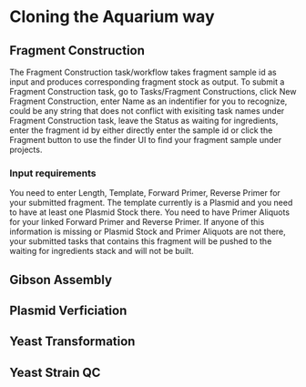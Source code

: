 Cloning the Aquarium way
===

Fragment Construction
---
The Fragment Construction task/workflow takes fragment sample id as input and produces corresponding fragment stock as output. To submit a Fragment Construction task, go to Tasks/Fragment Constructions, click New Fragment Construction, enter Name as an indentifier for you to recognize, could be any string that does not conflict with exisiting task names under Fragment Construction task, leave the Status as waiting for ingredients, enter the fragment id by either directly enter the sample id or click the Fragment button to use the finder UI to find your fragment sample under projects.

### Input requirements

You need to enter Length, Template, Forward Primer, Reverse Primer for your submitted fragment. The template currently is a Plasmid and you need to have at least one Plasmid Stock there. You need to have Primer Aliquots for your linked Forward Primer and Reverse Primer. If anyone of this information is missing or Plasmid Stock and Primer Aliquots are not there, your submitted tasks that contains this fragment will be pushed to the waiting for ingredients stack and will not be built.

Gibson Assembly
---

Plasmid Verficiation
---

Yeast Transformation
---

Yeast Strain QC
---

